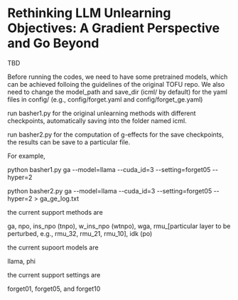 # Rethinking LLM Unlearning Objectives: A Gradient Perspective and Go Beyond

TBD


Before running the codes, we need to have some pretrained models, which can be achieved folloing the guidelines of the original TOFU repo. We also need to change the model_path and save_dir (icml/ by default) for the yaml files in config/ (e.g., config/forget.yaml and config/forget_ge.yaml)

run basher1.py for the original unlearning methods with different checkpoints, automatically saving into the folder named icml.

run basher2.py for the computation of g-effects for the save checkpoints, the results can be save to a particular file. 

For example,

python basher1.py ga --model=llama --cuda_id=3 --setting=forget05 --hyper=2 

python basher2.py ga --model=llama --cuda_id=3 --setting=forget05 --hyper=2 > ga_ge_log.txt

the current support methods are 

ga, npo, ins_npo (tnpo), w_ins_npo (wtnpo), wga, rmu_\[particular layer to be perturbed, e.g., rmu_32, rmu_21, rmu_10\],  idk (po)

the current supoort models are 

llama, phi

the current support settings are

forget01, forget05, and forget10

